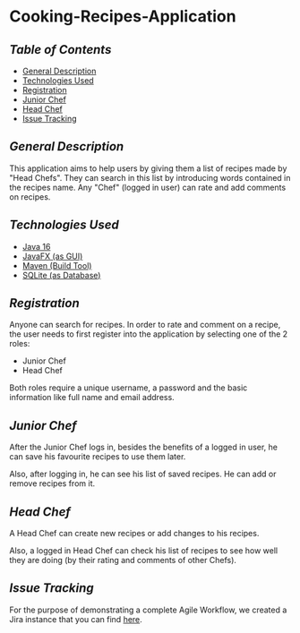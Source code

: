 # **Cooking-Recipes-Application**

## _Table of Contents_
- [General Description](#_general-description_)
- [Technologies Used](#_technologies-used_)
- [Registration](#_registration_)
- [Junior Chef](#_junior-chef_)
- [Head Chef](#_head-chef_)
- [Issue Tracking](#_issue-tracking_)

## _General Description_

This application aims to help users by giving them a list of recipes made by "Head Chefs".
They can search in this list by introducing words contained in the recipes name. Any "Chef"
(logged in user) can rate and add comments on recipes.

## _Technologies Used_
- [Java 16](https://www.oracle.com/java/technologies/javase-downloads.html)
- [JavaFX (as GUI)](https://openjfx.io/openjfx-docs/)
- [Maven (Build Tool)](https://maven.apache.org/)
- [SQLite (as Database)](https://www.sqlite.org/index.html)

## _Registration_
Anyone can search for recipes. In order to rate and comment on a recipe, the user needs to first register
into the application by selecting one of the 2 roles:
- Junior Chef
- Head Chef

Both roles require a unique username, a password and the basic information
like full name and email address.

## _Junior Chef_
After the Junior Chef logs in, besides the benefits of a logged in user, he can save
his favourite recipes to use them later.

Also, after logging in, he can see his list of saved recipes. He can add or remove recipes from it.

## _Head Chef_
A Head Chef can create new recipes or add changes to his recipes.

Also, a logged in Head Chef can check his list of recipes to see how well they are doing (by their rating and comments of other Chefs).

## _Issue Tracking_
For the purpose of demonstrating a complete Agile Workflow, we
created a Jira instance that you can find
[here]( https://the-night-heron.atlassian.net/jira/software/projects/CRA/boards/1 ).